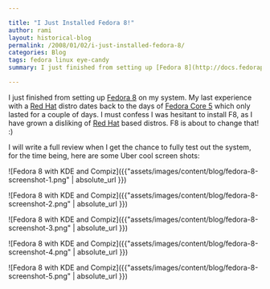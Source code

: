 ```yaml
---

title: "I Just Installed Fedora 8!"
author: rami
layout: historical-blog
permalink: /2008/01/02/i-just-installed-fedora-8/
categories: Blog
tags: fedora linux eye-candy
summary: I just finished from setting up [Fedora 8](http://docs.fedoraproject.org/release-notes/f8/en_US/) on my system. My last experience with a [Red Hat](http://en.wikipedia.org/wiki/Red_Hat_Linux) distro dates back to the days of [Fedora Core 5](http://www.redhat.com/magazine/018apr06/features/fc5_overview/) which only lasted for a couple of days. I must confess I was hesitant to install F8, as I have grown a disliking of [Red Hat](http://en.wikipedia.org/wiki/Red_Hat_Linux) based distros. F8 is about to change that!

---
```


I just finished from setting up [Fedora 8](http://docs.fedoraproject.org/release-notes/f8/en_US/) on my system. My last experience with a [Red Hat](http://en.wikipedia.org/wiki/Red_Hat_Linux) distro dates back to the days of [Fedora Core 5](http://www.redhat.com/magazine/018apr06/features/fc5_overview/) which only lasted for a couple of days. I must confess I was hesitant to install F8, as I have grown a disliking of [Red Hat](http://en.wikipedia.org/wiki/Red_Hat_Linux) based distros. F8 is about to change that! :)

I will write a full review when I get the chance to fully test out the system, for the time being, here are some Uber cool screen shots: 

![Fedora 8 with KDE and Compiz]({{"assets/images/content/blog/fedora-8-screenshot-1.png" | absolute_url }})

![Fedora 8 with KDE and Compiz]({{"assets/images/content/blog/fedora-8-screenshot-2.png" | absolute_url }})

![Fedora 8 with KDE and Compiz]({{"assets/images/content/blog/fedora-8-screenshot-3.png" | absolute_url }})

![Fedora 8 with KDE and Compiz]({{"assets/images/content/blog/fedora-8-screenshot-4.png" | absolute_url }})

![Fedora 8 with KDE and Compiz]({{"assets/images/content/blog/fedora-8-screenshot-5.png" | absolute_url }})
